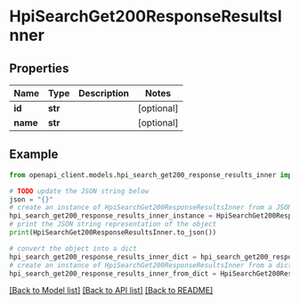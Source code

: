 # HpiSearchGet200ResponseResultsInner


## Properties

Name | Type | Description | Notes
------------ | ------------- | ------------- | -------------
**id** | **str** |  | [optional] 
**name** | **str** |  | [optional] 

## Example

```python
from openapi_client.models.hpi_search_get200_response_results_inner import HpiSearchGet200ResponseResultsInner

# TODO update the JSON string below
json = "{}"
# create an instance of HpiSearchGet200ResponseResultsInner from a JSON string
hpi_search_get200_response_results_inner_instance = HpiSearchGet200ResponseResultsInner.from_json(json)
# print the JSON string representation of the object
print(HpiSearchGet200ResponseResultsInner.to_json())

# convert the object into a dict
hpi_search_get200_response_results_inner_dict = hpi_search_get200_response_results_inner_instance.to_dict()
# create an instance of HpiSearchGet200ResponseResultsInner from a dict
hpi_search_get200_response_results_inner_from_dict = HpiSearchGet200ResponseResultsInner.from_dict(hpi_search_get200_response_results_inner_dict)
```
[[Back to Model list]](../README.md#documentation-for-models) [[Back to API list]](../README.md#documentation-for-api-endpoints) [[Back to README]](../README.md)


